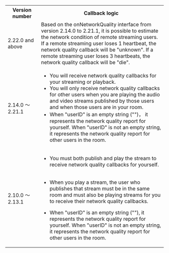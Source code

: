 <table>
  <colgroup>
    <col width="20%">
    <col width="75%">
  </colgroup>
<tbody><tr>
<th>Version number</th>
<th>Callback logic</th>
</tr>
<tr>
<td>2.22.0 and above</td>
<td>Based on the onNetworkQuality interface from version 2.14.0 to 2.21.1, it is possible to estimate the network condition of remote streaming users. If a remote streaming user loses 1 heartbeat, the network quality callback will be "unknown". If a remote streaming user loses 3 heartbeats, the network quality callback will be "die".</td>
</tr>
<tr>
<td>2.14.0 ～ 2.21.1</td>
<td>

* You will receive network quality callbacks for your streaming or playback. &nbsp;&nbsp;
* You will only receive network quality callbacks for other users when you are playing the audio and video streams published by those users and when those users are in your room.&nbsp;
* When "userID" is an empty string ("")， it represents the network quality report for yourself. When "userID" is not an empty string, it represents the network quality report for other users in the room.</td>
</tr>
<tr>
<td>2.10.0 ～ 2.13.1</td>
<td>

* You must both publish and play the stream to receive network quality callbacks for yourself. &nbsp;
* When you play a stream, the user who publishes that stream must be in the same room and must also be playing streams for you to receive their network quality callbacks.

* When "userID" is an empty string (""), it represents the network quality report for yourself. When "userID" is not an empty string, it represents the network quality report for other users in the room.</td>
</tr>
</tbody></table>







